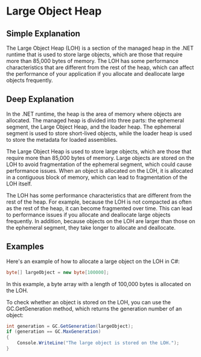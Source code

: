 # Large Object Heap

## Simple Explanation

The Large Object Heap (LOH) is a section of the managed heap in the .NET runtime that is used to store large objects, which are those that require more than 85,000 bytes of memory. The LOH has some performance characteristics that are different from the rest of the heap, which can affect the performance of your application if you allocate and deallocate large objects frequently.

## Deep Explanation

In the .NET runtime, the heap is the area of memory where objects are allocated. The managed heap is divided into three parts: the ephemeral segment, the Large Object Heap, and the loader heap. The ephemeral segment is used to store short-lived objects, while the loader heap is used to store the metadata for loaded assemblies.

The Large Object Heap is used to store large objects, which are those that require more than 85,000 bytes of memory. Large objects are stored on the LOH to avoid fragmentation of the ephemeral segment, which could cause performance issues. When an object is allocated on the LOH, it is allocated in a contiguous block of memory, which can lead to fragmentation of the LOH itself.

The LOH has some performance characteristics that are different from the rest of the heap. For example, because the LOH is not compacted as often as the rest of the heap, it can become fragmented over time. This can lead to performance issues if you allocate and deallocate large objects frequently. In addition, because objects on the LOH are larger than those on the ephemeral segment, they take longer to allocate and deallocate.

## Examples

Here's an example of how to allocate a large object on the LOH in C#:

```C#
byte[] largeObject = new byte[100000];
```

In this example, a byte array with a length of 100,000 bytes is allocated on the LOH.

To check whether an object is stored on the LOH, you can use the GC.GetGeneration method, which returns the generation number of an object:

```C#
int generation = GC.GetGeneration(largeObject);
if (generation == GC.MaxGeneration)
{
    Console.WriteLine("The large object is stored on the LOH.");
}
```